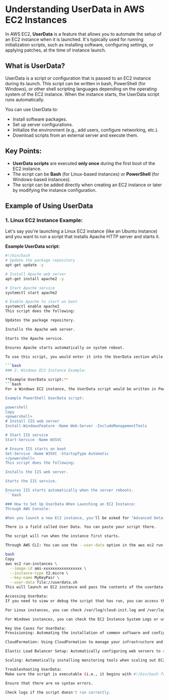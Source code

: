 # Understanding UserData in AWS EC2 Instances

In AWS EC2, **UserData** is a feature that allows you to automate the setup of an EC2 instance when it is launched. It's typically used for running initialization scripts, such as installing software, configuring settings, or applying patches, at the time of instance launch.

## What is UserData?
UserData is a script or configuration that is passed to an EC2 instance during its launch. This script can be written in bash, PowerShell (for Windows), or other shell scripting languages depending on the operating system of the EC2 instance. When the instance starts, the UserData script runs automatically.

You can use UserData to:
- Install software packages.
- Set up server configurations.
- Initialize the environment (e.g., add users, configure networking, etc.).
- Download scripts from an external server and execute them.

## Key Points:
- **UserData scripts** are executed **only once** during the first boot of the EC2 instance.
- The script can be **Bash** (for Linux-based instances) or **PowerShell** (for Windows-based instances).
- The script can be added directly when creating an EC2 instance or later by modifying the instance configuration.

## Example of Using UserData

### 1. Linux EC2 Instance Example:
Let's say you're launching a Linux EC2 instance (like an Ubuntu instance) and you want to run a script that installs Apache HTTP server and starts it.

**Example UserData script:**

```bash
#!/bin/bash
# Update the package repository
apt-get update -y

# Install Apache web server
apt-get install apache2 -y

# Start Apache service
systemctl start apache2

# Enable Apache to start on boot
systemctl enable apache2
This script does the following:

Updates the package repository.

Installs the Apache web server.

Starts the Apache service.

Ensures Apache starts automatically on system reboot.

To use this script, you would enter it into the UserData section while creating your EC2 instance.

```bash
### 2. Windows EC2 Instance Example:

**Example UserData script:**
```bash
For a Windows EC2 instance, the UserData script would be written in PowerShell. Here's an example of a UserData script that installs IIS (Internet Information Services) on a Windows Server instance:

Example PowerShell UserData script:

powershell
Copy
<powershell>
# Install IIS web server
Install-WindowsFeature -Name Web-Server -IncludeManagementTools

# Start IIS service
Start-Service -Name W3SVC

# Ensure IIS starts on boot
Set-Service -Name W3SVC -StartupType Automatic
</powershell>
This script does the following:

Installs the IIS web server.

Starts the IIS service.

Ensures IIS starts automatically when the server reboots.
```bash

### How to Set Up UserData When Launching an EC2 Instance:
Through AWS Console:

When you launch a new EC2 instance, you'll be asked for "Advanced Details" in the Configure Instance step.

There is a field called User Data. You can paste your script there.

The script will run when the instance first starts.

Through AWS CLI: You can use the --user-data option in the aws ec2 run-instances command to provide the UserData script:

bash
Copy
aws ec2 run-instances \
  --image-id ami-xxxxxxxxxxxxxxxxx \
  --instance-type t2.micro \
  --key-name MyKeyPair \
  --user-data file://userdata.sh
This will launch an EC2 instance and pass the contents of the userdata.sh script as UserData.

Accessing UserData:
If you need to view or debug the script that has run, you can access the EC2 instance and check the system logs:

For Linux instances, you can check /var/log/cloud-init.log and /var/log/cloud-init-output.log for detailed output.

For Windows instances, you can check the EC2 Instance System Logs or use the CloudWatch Logs to track and debug.

Key Use Cases for UserData:
Provisioning: Automating the installation of common software and configurations.

CloudFormation: Using CloudFormation to manage your infrastructure and include custom setup scripts.

Elastic Load Balancer Setup: Automatically configuring web servers to register with an Elastic Load Balancer.

Scaling: Automatically installing monitoring tools when scaling out EC2 instances in Auto Scaling Groups.

Troubleshooting UserData:
Make sure the script is executable (i.e., it begins with #!/bin/bash for Linux-based instances).

Ensure that there are no syntax errors.

Check logs if the script doesn't run correctly.
